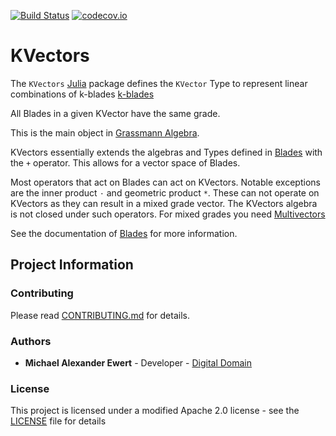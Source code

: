 [![Build Status](https://travis-ci.com/mewertd2/KVectors.jl.svg?branch=master)](https://travis-ci.com/mewertd2/KVectors.jl)
[![codecov.io](https://codecov.io/github/mewertd2/KVectors.jl/coverage.svg?branch=master)](https://codecov.io/github/mewertd2/KVectors.jl?branch=master)

# KVectors

The `KVectors` [Julia](http://julialang.org) package defines the `KVector` Type
to represent linear combinations of k-blades [k-blades](https://en.wikipedia.org/wiki/Blade_(geometry))

All Blades in a given KVector have the same grade.

This is the main object in [Grassmann Algebra](https://en.wikipedia.org/wiki/Exterior_algebra).

KVectors essentially extends the algebras and Types defined in [Blades](https://github.com/mewertd2/Blades.jl) with the `+` operator.  This allows for a vector space of Blades.  

Most operators that act on Blades can act on KVectors.  Notable exceptions are the inner product `⋅` and geometric product `*`.
These can not operate on KVectors as they can result in a mixed grade vector.  The KVectors algebra is not closed under such operators.  For mixed grades you need [Multivectors](https://github.com/mewertd2/Multivectors.jl)

See the documentation of [Blades](https://github.com/mewertd2/Blades.jl) for more information.

## Project Information

### Contributing

Please read [CONTRIBUTING.md](./CONTRIBUTING.md) for details.

### Authors

* **Michael Alexander Ewert** - Developer - [Digital Domain](https://digitaldomain.com)

### License

This project is licensed under a modified Apache 2.0 license - see the [LICENSE](./LICENSE) file for details
